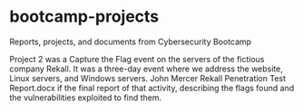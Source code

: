 # bootcamp-projects
Reports, projects, and documents from Cybersecurity Bootcamp

Project 2 was a Capture the Flag event on the servers of the fictious company Rekall.
It was a three-day event where we address the website, Linux servers, and Windows servers.
John Mercer Rekall Penetration Test Report.docx if the final report of that activity, describing the flags found
and the vulnerabilities exploited to find them.

